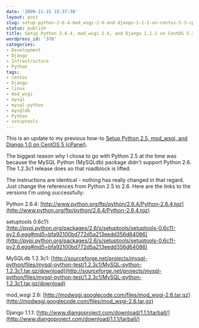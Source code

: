 ```yaml
---
date: '2009-11-15 15:37:38'
layout: post
slug: setup-python-2-6-4-mod_wsgi-2-6-and-django-1-1-1-on-centos-5-3-cpanel
status: publish
title: Setup Python 2.6.4, mod_wsgi 2.6, and Django 1.1.1 on CentOS 5.3 (cPanel)
wordpress_id: '378'
categories:
- Development
- Django
- Infrastructure
- Python
tags:
- centos
- Django
- linux
- mod_wsgi
- mysql
- mysql-python
- mysqldb
- Python
- setuptools
---
```


This is an update to my previous how-to [Setup Python 2.5, mod_wsgi, and Django 1.0 on CentOS 5 (cPanel)](http://blog.perplexedlabs.com/2008/11/10/setup-python-25-mod_wsgi-and-django-10-on-centos-5-cpanel/).

The biggest reason why I chose to go with Python 2.5 at the time was because the MySQL Python (MySQLdb) package didn't support Python 2.6.  The 1.2.3c1 release does so that roadblock is lifted.

The instructions are identical - nothing has really changed in that regard.  Just change the references from Python 2.5 to 2.6.  Here are the links to the versions I'm using successfully:



> 
Python 2.6.4: [http://www.python.org/ftp/python/2.6.4/Python-2.6.4.tgz](http://www.python.org/ftp/python/2.6.4/Python-2.6.4.tgz)

setuptools 0.6c11: [http://pypi.python.org/packages/2.6/s/setuptools/setuptools-0.6c11-py2.6.egg#md5=bfa92100bd772d5a213eedd356d64086](http://pypi.python.org/packages/2.6/s/setuptools/setuptools-0.6c11-py2.6.egg#md5=bfa92100bd772d5a213eedd356d64086)

MySQLdb 1.2.3c1: [http://sourceforge.net/projects/mysql-python/files/mysql-python-test/1.2.3c1/MySQL-python-1.2.3c1.tar.gz/download](http://sourceforge.net/projects/mysql-python/files/mysql-python-test/1.2.3c1/MySQL-python-1.2.3c1.tar.gz/download)

mod_wsgi 2.6: [http://modwsgi.googlecode.com/files/mod_wsgi-2.6.tar.gz](http://modwsgi.googlecode.com/files/mod_wsgi-2.6.tar.gz)

Django 1.1.1: [http://www.djangoproject.com/download/1.1.1/tarball/](http://www.djangoproject.com/download/1.1.1/tarball/)

